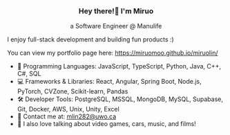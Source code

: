 <h3 align="center">Hey there!👋 I'm Miruo</h3>
<p align="center">a Software Engineer @ Manulife</p>

I enjoy full-stack development and building fun products :)

You can view my portfolio page here: https://miruomoo.github.io/miruolin/


- 💬 Programming Languages: JavaScript, TypeScript, Python, Java, C++, C#, SQL
- 💻 Frameworks & Libraries: React, Angular, Spring Boot, Node.js, PyTorch, CVZone, Scikit-learn, Pandas
- 🛠️ Developer Tools: PostgreSQL, MSSQL, MongoDB, MySQL, Supabase, Git, Docker, AWS, Unix, Unity, Excel
- 📧 Contact me at: mlin282@uwo.ca
- 👾 I also love talking about video games, cars, music, and films!


